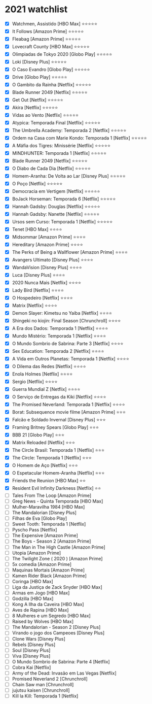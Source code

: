 # 2021 watchlist

- [x] Watchmen, Assistido [HBO Max] ⭐⭐⭐⭐⭐
- [x] It Follows [Amazon Prime] ⭐⭐⭐⭐⭐
- [x] Fleabag [Amazon Prime] ⭐⭐⭐⭐⭐
- [x] Lovecraft County [HBO Max] ⭐⭐⭐⭐⭐
- [x] Olimpiadas de Tokyo 2020 [Globo Play] ⭐⭐⭐⭐⭐
- [x] Loki [Disney Plus] ⭐⭐⭐⭐⭐
- [x] O Caso Evandro [Globo Play] ⭐⭐⭐⭐⭐
- [x] Drive [Globo Play] ⭐⭐⭐⭐⭐
- [x] O Gambito da Rainha [Netflix] ⭐⭐⭐⭐⭐
- [x] Blade Runner 2049 [Netflix] ⭐⭐⭐⭐⭐
- [x] Get Out [Netflix] ⭐⭐⭐⭐⭐
- [x] Akira [Netflix] ⭐⭐⭐⭐⭐
- [x] Vidas ao Vento [Netflix] ⭐⭐⭐⭐⭐
- [x] Atypica: Temporada Final [Netflix] ⭐⭐⭐⭐⭐
- [x] The Umbrella Academy: Temporada 2 [Netflix] ⭐⭐⭐⭐⭐
- [x] Ordem na Casa com Marie Kondo: Temporada 1 [Netflix] ⭐⭐⭐⭐⭐
- [x] A Máfia dos Tigres: Minissérie [Netflix] ⭐⭐⭐⭐⭐
- [x] MINDHUNTER: Temporada 1 [Netflix] ⭐⭐⭐⭐⭐
- [x] Blade Runner 2049 [Netflix] ⭐⭐⭐⭐⭐
- [x] O Diabo de Cada Dia [Netflix] ⭐⭐⭐⭐⭐
- [x] Homem-Aranha: De Volta ao Lar [Disney Plus] ⭐⭐⭐⭐⭐
- [x] O Poço [Netflix] ⭐⭐⭐⭐⭐
- [x] Democracia em Vertigem [Netflix] ⭐⭐⭐⭐⭐
- [x] BoJack Horseman: Temporada 6 [Netflix] ⭐⭐⭐⭐⭐
- [x] Hannah Gadsby: Douglas [Netflix] ⭐⭐⭐⭐⭐
- [x] Hannah Gadsby: Nanette [Netflix] ⭐⭐⭐⭐⭐
- [x] Ursos sem Curso: Temporada 1 [Netflix] ⭐⭐⭐⭐⭐
- [x] Tenet [HBO Max] ⭐⭐⭐⭐
- [x] Midsommar [Amazon Prime] ⭐⭐⭐⭐
- [x] Hereditary [Amazon Prime] ⭐⭐⭐⭐
- [x] The Perks of Being a Wallflower [Amazon Prime] ⭐⭐⭐⭐
- [x] Avangers Ultimato  [Disney Plus] ⭐⭐⭐⭐
- [x] WandaVision  [Disney Plus] ⭐⭐⭐⭐
- [x] Luca  [Disney Plus] ⭐⭐⭐⭐
- [x] 2020 Nunca Mais [Netflix] ⭐⭐⭐⭐
- [x] Lady Bird [Netflix] ⭐⭐⭐⭐
- [x] O Hospedeiro [Netflix] ⭐⭐⭐⭐
- [x] Matrix [Netflix] ⭐⭐⭐⭐
- [x] Demon Slayer: Kimetsu no Yaiba [Netflix] ⭐⭐⭐⭐
- [x] Shingeki no kiojin: Final Season [Chrunchroll] ⭐⭐⭐⭐
- [x] A Era dos Dados: Temporada 1 [Netflix] ⭐⭐⭐⭐
- [x] Mundo Mistério: Temporada 1 [Netflix] ⭐⭐⭐⭐
- [x] O Mundo Sombrio de Sabrina: Parte 3 [Netflix] ⭐⭐⭐⭐
- [x] Sex Education: Temporada 2 [Netflix] ⭐⭐⭐⭐
- [x] A Vida em Outros Planetas: Temporada 1 [Netflix] ⭐⭐⭐⭐
- [x] O Dilema das Redes [Netflix] ⭐⭐⭐⭐
- [x] Enola Holmes [Netflix] ⭐⭐⭐⭐
- [x] Sergio [Netflix] ⭐⭐⭐⭐
- [x] Guerra Mundial Z [Netflix] ⭐⭐⭐⭐
- [x] O Serviço de Entregas da Kiki [Netflix] ⭐⭐⭐⭐
- [x] The Promised Neverland: Temporada 1 [Netflix] ⭐⭐⭐⭐
- [x] Borat: Subsequence movie filme [Amazon Prime] ⭐⭐⭐
- [x] Falcão e Soldado Invernal  [Disney Plus] ⭐⭐⭐
- [x] Framing Britney Spears [Globo Play] ⭐⭐⭐
- [x] BBB 21 [Globo Play] ⭐⭐⭐
- [x] Matrix Reloaded [Netflix] ⭐⭐⭐
- [x] The Circle Brasil: Temporada 1 [Netflix] ⭐⭐⭐
- [x] The Circle: Temporada 1 [Netflix] ⭐⭐⭐
- [x] O Homem de Aço [Netflix] ⭐⭐⭐
- [x] O Espetacular Homem-Aranha [Netflix] ⭐⭐⭐
- [x] Friends the Reunion [HBO Max] ⭐⭐
- [x] Resident Evil Infinity Darkness [Netflix] ⭐⭐
- [ ] Tales From The Loop [Amazon Prime]
- [ ] Greg News - Quinta Temporada [HBO Max]
- [ ] Mulher-Maravilha 1984 [HBO Max]
- [ ] The Mandalorian [Disney Plus]
- [ ] Filhas de Eva [Globo Play]
- [ ] Sweet Tooth: Temporada 1 [Netflix]
- [ ] Pyscho Pass [Netflix]
- [ ] The Expensive [Amazon Prime]
- [ ] The Boys - Season 2 [Amazon Prime]
- [ ] The Man in The High Castle [Amazon Prime]
- [ ] Utopia [Amazon Prime]
- [ ] The Twilight Zone ( 2020 ) [Amazon Prime]
- [ ] 5x comedia [Amazon Prime]
- [ ] Maquinas Mortais [Amazon Prime]
- [ ] Kamen Rider Black [Amazon Prime]
- [ ] Coringa [HBO Max]
- [ ] Liga da Justiça de Zack Snyder [HBO Max]
- [ ] Armas em Jogo [HBO Max]
- [ ] Godzilla [HBO Max]
- [ ] Kong A Ilha da Caveira [HBO Max]
- [ ] Aves de Rapina [HBO Max]
- [ ] 8 Mulheres e um Segredo [HBO Max]
- [ ] Raised by Wolves [HBO Max]
- [ ] The Mandalorian - Season 2 [Disney Plus]
- [ ] Virando o jogo dos Campeoes [Disney Plus]
- [ ] Clone Wars [Disney Plus]
- [ ] Rebels [Disney Plus]
- [ ] Soul [Disney Plus]
- [ ] Viva [Disney Plus]
- [ ] O Mundo Sombrio de Sabrina: Parte 4 [Netflix]
- [ ] Cobra Kai [Netflix]
- [ ] Army of the Dead: Invasão em Las Vegas [Netflix]
- [ ] Promised Neverland 2 [Chrunchroll]
- [ ] Chain Saw man [Chrunchroll]
- [ ] jujutsu kaisen [Chrunchroll]
- [ ] Kill la Kill: Temporada 1 [Netflix]
